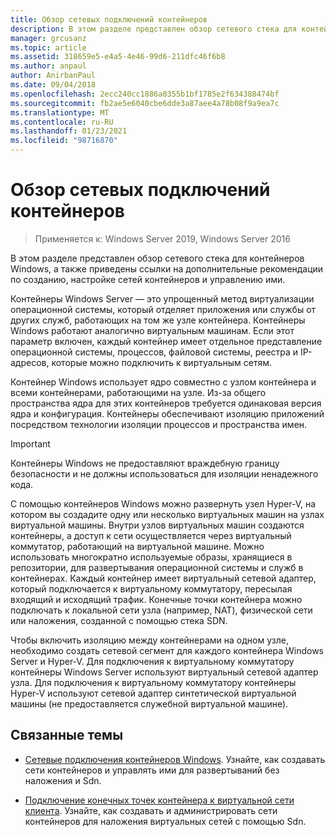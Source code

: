 ```yaml
---
title: Обзор сетевых подключений контейнеров
description: В этом разделе представлен обзор сетевого стека для контейнеров Windows, а также ссылки на дополнительные рекомендации по созданию, настройке сетей контейнеров и управлению ими.
manager: grcusanz
ms.topic: article
ms.assetid: 318659e5-e4a5-4e46-99d6-211dfc46f6b8
ms.author: anpaul
author: AnirbanPaul
ms.date: 09/04/2018
ms.openlocfilehash: 2ecc240cc1886a0355b1bf1785e2f634388474bf
ms.sourcegitcommit: fb2ae5e6040cbe6dde3a87aee4a78b08f9a9ea7c
ms.translationtype: MT
ms.contentlocale: ru-RU
ms.lasthandoff: 01/23/2021
ms.locfileid: "98716870"
---
```

# <a name="container-networking-overview"></a>Обзор сетевых подключений контейнеров

>Применяется к: Windows Server 2019, Windows Server 2016

В этом разделе представлен обзор сетевого стека для контейнеров Windows, а также приведены ссылки на дополнительные рекомендации по созданию, настройке сетей контейнеров и управлению ими.

Контейнеры Windows Server — это упрощенный метод виртуализации операционной системы, который отделяет приложения или службы от других служб, работающих на том же узле контейнера. Контейнеры Windows работают аналогично виртуальным машинам. Если этот параметр включен, каждый контейнер имеет отдельное представление операционной системы, процессов, файловой системы, реестра и IP-адресов, которые можно подключить к виртуальным сетям.

Контейнер Windows использует ядро совместно с узлом контейнера и всеми контейнерами, работающими на узле. Из-за общего пространства ядра для этих контейнеров требуется одинаковая версия ядра и конфигурация. Контейнеры обеспечивают изоляцию приложений посредством технологии изоляции процессов и пространства имен.

>[!IMPORTANT]
>Контейнеры Windows не предоставляют враждебную границу безопасности и не должны использоваться для изоляции ненадежного кода.

С помощью контейнеров Windows можно развернуть узел Hyper-V, на котором вы создадите одну или несколько виртуальных машин на узлах виртуальной машины. Внутри узлов виртуальных машин создаются контейнеры, а доступ к сети осуществляется через виртуальный коммутатор, работающий на виртуальной машине. Можно использовать многократно используемые образы, хранящиеся в репозитории, для развертывания операционной системы и служб в контейнерах. Каждый контейнер имеет виртуальный сетевой адаптер, который подключается к виртуальному коммутатору, пересылая входящий и исходящий трафик. Конечные точки контейнера можно подключать к локальной сети узла (например, NAT), физической сети или наложения, созданной с помощью стека SDN.

Чтобы включить изоляцию между контейнерами на одном узле, необходимо создать сетевой сегмент для каждого контейнера Windows Server и Hyper-V. Для подключения к виртуальному коммутатору контейнеры Windows Server используют виртуальный сетевой адаптер узла. Для подключения к виртуальному коммутатору контейнеры Hyper-V используют сетевой адаптер синтетической виртуальной машины (не предоставляется служебной виртуальной машине).

## <a name="related-topics"></a>Связанные темы

- [Сетевые подключения контейнеров Windows](/virtualization/windowscontainers/container-networking/architecture). Узнайте, как создавать сети контейнеров и управлять ими для развертываний без наложения и Sdn.

- [Подключение конечных точек контейнера к виртуальной сети клиента](../../manage/Connect-container-endpoints-to-a-Tenant-Virtual-Network.md). Узнайте, как создавать и администрировать сети контейнеров для наложения виртуальных сетей с помощью Sdn.